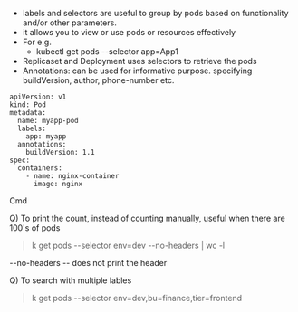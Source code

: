 * labels and selectors are useful to group by pods based on functionality and/or other parameters.
* it allows you to view or use pods or resources effectively
* For e.g.
  * kubectl get pods --selector app=App1
* Replicaset and Deployment uses selectors to retrieve the pods
* Annotations: can be used for informative purpose. specifying buildVersion, author, phone-number etc.


```
apiVersion: v1
kind: Pod
metadata:
  name: myapp-pod
  labels:
    app: myapp
  annotations:
    buildVersion: 1.1
spec:
  containers:
    - name: nginx-container
      image: nginx
```

Cmd

Q) To print the count, instead of counting manually, useful when there are 100's of pods

> k get pods --selector env=dev --no-headers | wc -l

--no-headers -- does not print the header

Q) To search with multiple lables

> k get pods --selector env=dev,bu=finance,tier=frontend


